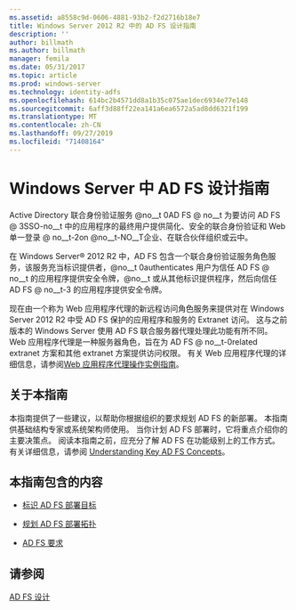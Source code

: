 ```yaml
---
ms.assetid: a8558c9d-0606-4881-93b2-f2d2716b18e7
title: Windows Server 2012 R2 中的 AD FS 设计指南
description: ''
author: billmath
ms.author: billmath
manager: femila
ms.date: 05/31/2017
ms.topic: article
ms.prod: windows-server
ms.technology: identity-adfs
ms.openlocfilehash: 614bc2b4571dd8a1b35c075ae1dec6934e77e148
ms.sourcegitcommit: 6aff3d88ff22ea141a6ea6572a5ad8dd6321f199
ms.translationtype: MT
ms.contentlocale: zh-CN
ms.lasthandoff: 09/27/2019
ms.locfileid: "71408164"
---
```

# <a name="ad-fs-design-guide-in-windows-server"></a>Windows Server 中 AD FS 设计指南 

Active Directory 联合身份验证服务 @no__t 0AD FS @ no__t 为要访问 AD FS @ 3SSO-no__t 中的应用程序的最终用户提供简化、安全的联合身份验证和 Web 单一登录 @ no__t-2on @no__t-NO__T企业、在联合伙伴组织或云中。  
  
在 Windows Server® 2012 R2 中，AD FS 包含一个联合身份验证服务角色服务，该服务充当标识提供者，@no__t 0authenticates 用户为信任 AD FS @ no__t 的应用程序提供安全令牌，@no__t 或从其他标识提供程序，然后向信任 AD FS @ no__t-3 的应用程序提供安全令牌。  
  
现在由一个称为 Web 应用程序代理的新远程访问角色服务来提供对在 Windows Server 2012 R2 中受 AD FS 保护的应用程序和服务的 Extranet 访问。 这与之前版本的 Windows Server 使用 AD FS 联合服务器代理处理此功能有所不同。 Web 应用程序代理是一种服务器角色，旨在为 AD FS @ no__t-0related extranet 方案和其他 extranet 方案提供访问权限。 有关 Web 应用程序代理的详细信息，请参阅[Web 应用程序代理操作实例指南](https://technet.microsoft.com/library/dn280944.aspx)。  
  
## <a name="about-this-guide"></a>关于本指南  
本指南提供了一些建议，以帮助你根据组织的要求规划 AD FS 的新部署。 本指南供基础结构专家或系统架构师使用。 当你计划 AD FS 部署时，它将重点介绍你的主要决策点。 阅读本指南之前，应充分了解 AD FS 在功能级别上的工作方式。 有关详细信息，请参阅 [Understanding Key AD FS Concepts](../../ad-fs/technical-reference/Understanding-Key-AD-FS-Concepts.md)。  
  
## <a name="in-this-guide"></a>本指南包含的内容  
  
-   [标识 AD FS 部署目标](Identify-Your-AD-FS-Deployment-Goals.md)  
  
-   [规划 AD FS 部署拓扑](Plan-Your-AD-FS-Deployment-Topology.md)  
  
-   [AD FS 要求](AD-FS-Requirements.md)  
  
  
## <a name="see-also"></a>请参阅  
[AD FS 设计](../../ad-fs/AD-FS-Design.md)  
  

